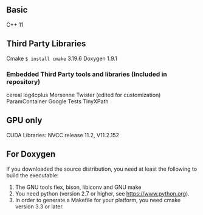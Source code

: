 ## Basic
C++ 11

## Third Party Libraries
Cmake `$ install cmake` 3.19.6
Doxygen  1.9.1

### Embedded Third Party tools and libraries (Included in repository)
cereal
log4cplus
Mersenne Twister (edited for customization) 
ParamContainer
Google Tests 
TinyXPath


## GPU only 
CUDA Libraries: NVCC release 11.2, V11.2.152

## For Doxygen 
If you downloaded the source distribution, you need at least the following to build the executable:

1. The GNU tools flex, bison, libiconv and GNU make
2. You need python (version 2.7 or higher, see https://www.python.org).
3. In order to generate a Makefile for your platform, you need cmake version 3.3 or later.
